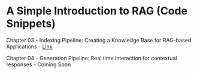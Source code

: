 # A Simple Introduction to RAG (Code Snippets)

Chapter 03 - Indexing Pipeline: Creating a Knowledge Base for RAG-based Applications - [Link](./Chapter-03)

Chapter 04 - Generation Pipeline: Real time interaction for contextual responses - Coming Soon

